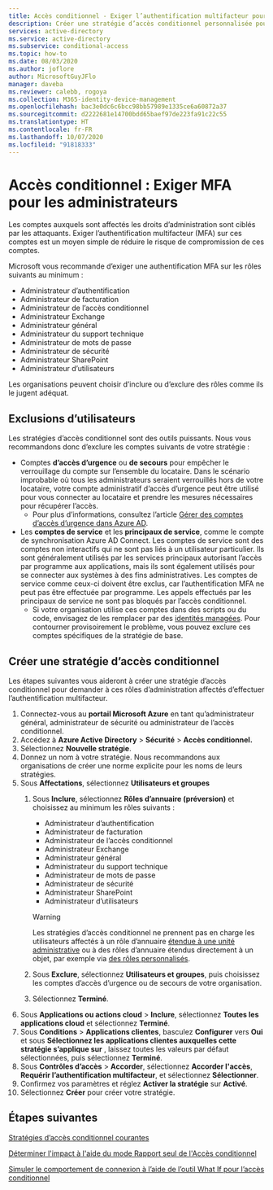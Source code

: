 ```yaml
---
title: Accès conditionnel - Exiger l’authentification multifacteur pour les administrateurs - Azure Active Directory
description: Créer une stratégie d’accès conditionnel personnalisée pour demander aux administrateurs d’effectuer l’authentification multifacteur
services: active-directory
ms.service: active-directory
ms.subservice: conditional-access
ms.topic: how-to
ms.date: 08/03/2020
ms.author: joflore
author: MicrosoftGuyJFlo
manager: daveba
ms.reviewer: calebb, rogoya
ms.collection: M365-identity-device-management
ms.openlocfilehash: bac3e0dc6c6bcc98bb57989e1335ce6a60872a37
ms.sourcegitcommit: d2222681e14700bdd65baef97de223fa91c22c55
ms.translationtype: HT
ms.contentlocale: fr-FR
ms.lasthandoff: 10/07/2020
ms.locfileid: "91818333"
---
```

# <a name="conditional-access-require-mfa-for-administrators"></a>Accès conditionnel : Exiger MFA pour les administrateurs

Les comptes auxquels sont affectés les droits d’administration sont ciblés par les attaquants. Exiger l’authentification multifacteur (MFA) sur ces comptes est un moyen simple de réduire le risque de compromission de ces comptes.

Microsoft vous recommande d’exiger une authentification MFA sur les rôles suivants au minimum :

* Administrateur d’authentification
* Administrateur de facturation
* Administrateur de l’accès conditionnel
* Administrateur Exchange
* Administrateur général
* Administrateur du support technique
* Administrateur de mots de passe
* Administrateur de sécurité
* Administrateur SharePoint
* Administrateur d’utilisateurs

Les organisations peuvent choisir d’inclure ou d’exclure des rôles comme ils le jugent adéquat.

## <a name="user-exclusions"></a>Exclusions d’utilisateurs

Les stratégies d’accès conditionnel sont des outils puissants. Nous vous recommandons donc d’exclure les comptes suivants de votre stratégie :

* Comptes **d’accès d’urgence** ou **de secours** pour empêcher le verrouillage du compte sur l’ensemble du locataire. Dans le scénario improbable où tous les administrateurs seraient verrouillés hors de votre locataire, votre compte administratif d’accès d’urgence peut être utilisé pour vous connecter au locataire et prendre les mesures nécessaires pour récupérer l’accès.
   * Pour plus d’informations, consultez l’article [Gérer des comptes d’accès d’urgence dans Azure AD](../users-groups-roles/directory-emergency-access.md).
* Les **comptes de service** et les **principaux de service**, comme le compte de synchronisation Azure AD Connect. Les comptes de service sont des comptes non interactifs qui ne sont pas liés à un utilisateur particulier. Ils sont généralement utilisés par les services principaux autorisant l’accès par programme aux applications, mais ils sont également utilisés pour se connecter aux systèmes à des fins administratives. Les comptes de service comme ceux-ci doivent être exclus, car l’authentification MFA ne peut pas être effectuée par programme. Les appels effectués par les principaux de service ne sont pas bloqués par l’accès conditionnel.
   * Si votre organisation utilise ces comptes dans des scripts ou du code, envisagez de les remplacer par des [identités managées](../managed-identities-azure-resources/overview.md). Pour contourner provisoirement le problème, vous pouvez exclure ces comptes spécifiques de la stratégie de base.

## <a name="create-a-conditional-access-policy"></a>Créer une stratégie d’accès conditionnel

Les étapes suivantes vous aideront à créer une stratégie d’accès conditionnel pour demander à ces rôles d’administration affectés d’effectuer l’authentification multifacteur.

1. Connectez-vous au **portail Microsoft Azure** en tant qu’administrateur général, administrateur de sécurité ou administrateur de l’accès conditionnel.
1. Accédez à **Azure Active Directory** > **Sécurité** > **Accès conditionnel.**
1. Sélectionnez **Nouvelle stratégie**.
1. Donnez un nom à votre stratégie. Nous recommandons aux organisations de créer une norme explicite pour les noms de leurs stratégies.
1. Sous **Affectations**, sélectionnez **Utilisateurs et groupes**
   1. Sous **Inclure**, sélectionnez **Rôles d’annuaire (préversion)** et choisissez au minimum les rôles suivants :
      * Administrateur d’authentification
      * Administrateur de facturation
      * Administrateur de l’accès conditionnel
      * Administrateur Exchange
      * Administrateur général
      * Administrateur du support technique
      * Administrateur de mots de passe
      * Administrateur de sécurité
      * Administrateur SharePoint
      * Administrateur d’utilisateurs
   
      > [!WARNING]
      > Les stratégies d’accès conditionnel ne prennent pas en charge les utilisateurs affectés à un rôle d’annuaire [étendue à une unité administrative](../users-groups-roles/roles-admin-units-assign-roles.md) ou à des rôles d’annuaire étendus directement à un objet, par exemple via [des rôles personnalisés](../users-groups-roles/roles-create-custom.md).

   1. Sous **Exclure**, sélectionnez **Utilisateurs et groupes**, puis choisissez les comptes d’accès d’urgence ou de secours de votre organisation. 
   1. Sélectionnez **Terminé**.
1. Sous **Applications ou actions cloud** > **Inclure**, sélectionnez **Toutes les applications cloud** et sélectionnez **Terminé**.
1. Sous **Conditions** > **Applications clientes**, basculez **Configurer** vers **Oui** et sous **Sélectionnez les applications clientes auxquelles cette stratégie s’applique sur** , laissez toutes les valeurs par défaut sélectionnées, puis sélectionnez **Terminé**.
1. Sous **Contrôles d’accès** > **Accorder**, sélectionnez **Accorder l'accès**, **Requérir l’authentification multifacteur**, et sélectionnez **Sélectionner**.
1. Confirmez vos paramètres et réglez **Activer la stratégie** sur **Activé**.
1. Sélectionnez **Créer** pour créer votre stratégie.

## <a name="next-steps"></a>Étapes suivantes

[Stratégies d’accès conditionnel courantes](concept-conditional-access-policy-common.md)

[Déterminer l'impact à l'aide du mode Rapport seul de l'Accès conditionnel](howto-conditional-access-insights-reporting.md)

[Simuler le comportement de connexion à l’aide de l’outil What If pour l’accès conditionnel](troubleshoot-conditional-access-what-if.md)
